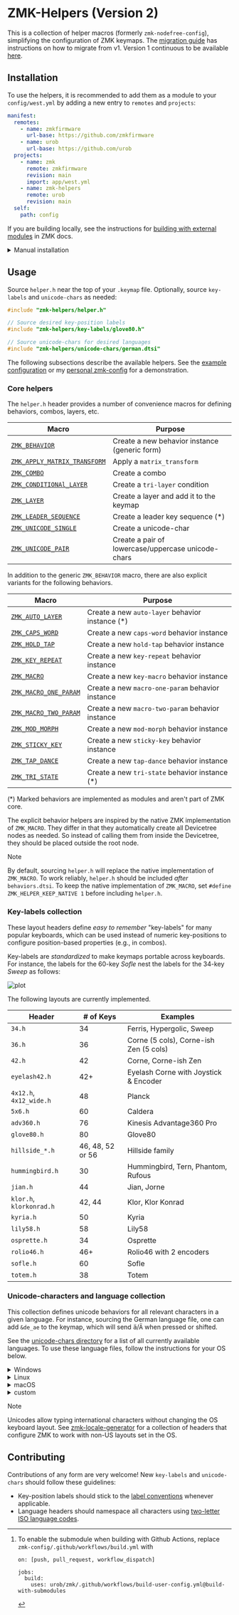 # ZMK-Helpers (Version 2)

This is a collection of helper macros (formerly `zmk-nodefree-config`), simplifying the
configuration of ZMK keymaps. The [migration guide](docs/migration-to-v2.md) has instructions on how
to migrate from v1. Version 1 continuous to be available
[here](https://github.com/urob/zmk-helpers/tree/v1).

## Installation

To use the helpers, it is recommended to add them as a module to your `config/west.yml` by adding a
new entry to `remotes` and `projects`:

```yaml
manifest:
  remotes:
    - name: zmkfirmware
      url-base: https://github.com/zmkfirmware
    - name: urob
      url-base: https://github.com/urob
  projects:
    - name: zmk
      remote: zmkfirmware
      revision: main
      import: app/west.yml
    - name: zmk-helpers
      remote: urob
      revision: main
  self:
    path: config
```

If you are building locally, see the instructions for
[building with external modules](https://zmk.dev/docs/development/build-flash#building-with-external-modules)
in ZMK docs.

<details><summary>Manual installation</summary>

Alternatively, copy `include/zmk-helpers` into your `config/` directory:

```
zmk-config
├── config
│   ├── corne.keymap
│   ├── zmk-helpers
│   │   ├── helper.h
│   │   └── ...
│   └── ...
└── ...
```

Instead of copying, one could also add a `git-submodule`[^1]:

```sh
cd /path/to/zmk-config/
git submodule add -b v2 -- https://github.com/urob/zmk-helpers config/zmk-helpers-repo
ln -s zmk-helpers-repo/include/zmk-helpers config/zmk-helpers
```

</details>

## Usage

Source `helper.h` near the top of your `.keymap` file. Optionally, source `key-labels` and
`unicode-chars` as needed:

```c
#include "zmk-helpers/helper.h"

// Source desired key-position labels
#include "zmk-helpers/key-labels/glove80.h"

// Source unicode-chars for desired languages
#include "zmk-helpers/unicode-chars/german.dtsi"
```

The following subsections describe the available helpers. See the
[example configuration](examples/zmk-config/config/cradio.keymap) or my
[personal zmk-config](https://github.com/urob/zmk-config/blob/main/config/base.keymap) for a
demonstration.

### Core helpers

The `helper.h` header provides a number of convenience macros for defining behaviors, combos,
layers, etc.

| Macro                          | Purpose                                            |
| ------------------------------ | -------------------------------------------------- |
| [`ZMK_BEHAVIOR`]               | Create a new behavior instance (generic form)      |
| [`ZMK_APPLY_MATRIX_TRANSFORM`] | Apply a `matrix_transform`                         |
| [`ZMK_COMBO`]                  | Create a combo                                     |
| [`ZMK_CONDITIONAl_LAYER`]      | Create a `tri-layer` condition                     |
| [`ZMK_LAYER`]                  | Create a layer and add it to the keymap            |
| [`ZMK_LEADER_SEQUENCE`]        | Create a leader key sequence (\*)                  |
| [`ZMK_UNICODE_SINGLE`]         | Create a unicode-char                              |
| [`ZMK_UNICODE_PAIR`]           | Create a pair of lowercase/uppercase unicode-chars |

In addition to the generic `ZMK_BEHAVIOR` macro, there are also explicit variants for the following
behaviors.

| Macro                   | Purpose                                          |
| ----------------------- | ------------------------------------------------ |
| [`ZMK_AUTO_LAYER`]      | Create a new `auto-layer` behavior instance (\*) |
| [`ZMK_CAPS_WORD`]       | Create a new `caps-word` behavior instance       |
| [`ZMK_HOLD_TAP`]        | Create a new `hold-tap` behavior instance        |
| [`ZMK_KEY_REPEAT`]      | Create a new `key-repeat` behavior instance      |
| [`ZMK_MACRO`]           | Create a new `key-macro` behavior instance       |
| [`ZMK_MACRO_ONE_PARAM`] | Create a new `macro-one-param` behavior instance |
| [`ZMK_MACRO_TWO_PARAM`] | Create a new `macro-two-param` behavior instance |
| [`ZMK_MOD_MORPH`]       | Create a new `mod-morph` behavior instance       |
| [`ZMK_STICKY_KEY`]      | Create a new `sticky-key` behavior instance      |
| [`ZMK_TAP_DANCE`]       | Create a new `tap-dance` behavior instance       |
| [`ZMK_TRI_STATE`]       | Create a new `tri-state` behavior instance (\*)  |

(\*) Marked behaviors are implemented as modules and aren't part of ZMK core.

The explicit behavior helpers are inspired by the native ZMK implementation of `ZMK_MACRO`. They
differ in that they automatically create all Devicetree nodes as needed. So instead of calling them
from inside the Devicetree, they should be placed outside the root node.

> [!NOTE]
>
> By default, sourcing `helper.h` will replace the native implementation of `ZMK_MACRO`. To work
> reliably, `helper.h` should be included _after_ `behaviors.dtsi`. To keep the native
> implementation of `ZMK_MACRO`, set `#define ZMK_HELPER_KEEP_NATIVE 1` before including `helper.h`.

### Key-labels collection

These layout headers define _easy to remember_ "key-labels" for many popular keyboards, which can be
used instead of numeric key-positions to configure position-based properties (e.g., in combos).

Key-labels are _standardized_ to make keymaps portable across keyboards. For instance, the labels
for the 60-key _Sofle_ nest the labels for the 34-key _Sweep_ as follows:

![plot](docs/img/key_labels_example.png)

The following layouts are currently implemented.

| Header                   | \# of Keys       | Examples                               |
| ------------------------ | ---------------- | -------------------------------------- |
| `34.h`                   | 34               | Ferris, Hypergolic, Sweep              |
| `36.h`                   | 36               | Corne (5 cols), Corne-ish Zen (5 cols) |
| `42.h`                   | 42               | Corne, Corne-ish Zen                   |
| `eyelash42.h`            | 42+              | Eyelash Corne with Joystick & Encoder  |
| `4x12.h`, `4x12_wide.h`  | 48               | Planck                                 |
| `5x6.h`                  | 60               | Caldera                                |
| `adv360.h`               | 76               | Kinesis Advantage360 Pro               |
| `glove80.h`              | 80               | Glove80                                |
| `hillside_*.h`           | 46, 48, 52 or 56 | Hillside family                        |
| `hummingbird.h`          | 30               | Hummingbird, Tern, Phantom, Rufous     |
| `jian.h`                 | 44               | Jian, Jorne                            |
| `klor.h`, `klorkonrad.h` | 42, 44           | Klor, Klor Konrad                      |
| `kyria.h`                | 50               | Kyria                                  |
| `lily58.h`               | 58               | Lily58                                 |
| `osprette.h`             | 34               | Osprette                               |
| `rolio46.h`              | 46+              | Rolio46 with 2 encoders                |
| `sofle.h`                | 60               | Sofle                                  |
| `totem.h`                | 38               | Totem                                  |

### Unicode-characters and language collection

This collection defines unicode behaviors for all relevant characters in a given language. For
instance, sourcing the German language file, one can add `&de_ae` to the keymap, which will send
<kbd>ä</kbd>/<kbd>Ä</kbd> when pressed or shifted.

See the [unicode-chars directory](include/zmk-helpers/unicode-chars/) for a list of all currently
available languages. To use these language files, follow the instructions for your OS below.

<details><summary>Windows</summary>

On your computer, install [WinCompose](https://github.com/samhocevar/wincompose). In your keymap,
source `helper.h` and the desired language files. For example:

```c
#include "zmk-helpers/helper.h"
#include "zmk-helpers/unicode-chars/german.dtsi"
```

</details>

<details><summary>Linux</summary>

In your keymap, set `HOST_OS` to `1`, **_then_** source `helper.h` and the desired language files.
For example:

```c
#define HOST_OS 1
#include "zmk-helpers/helper.h"
#include "zmk-helpers/unicode-chars/german.dtsi"
```

Note that some Linux systems default to different Unicode input methods. In those cases, one must do
one of the following:

- Configure the system to use the default of initializing Unicode input by tapping `LCTRL(LSHFT(U))`
  and terminating by tapping `SPACE`.
- Alternatively, configure the keyboard to use the Unicode input of your system. See "custom" below
  for instructions.

</details>

<details><summary>macOS</summary>

On your computer, enable unicode input in the system preferences by selecting `Unicode Hex Input` as
input source. In your keymap, set `HOST_OS` to `2`, **_then_** source `helper.h` and the desired
language files. For example:

```c
#define HOST_OS 2
#include "zmk-helpers/helper.h"
#include "zmk-helpers/unicode-chars/german.dtsi"
```

</details>

<details><summary>custom</summary>

Custom methods for entering unicode sequences can be configured by setting `OS_UNICODE_LEAD` and
`OS_UNICODE_TRAIL` **_before_** sourcing `helper.h` and the desired language files.

For example the following will hold <kbd>LCTRL</kbd> and <kbd>LSHFT</kbd> and tap <kbd>U</kbd> to
initialize the unicode sequence, and then tap <kbd>Space</kbd> and release <kbd>LCTRL</kbd> and
<kbd>LSHFT</kbd> to terminate the sequence.

```c
#define OS_UNICODE_LEAD &macro_press &kp LCTRL &kp LSHFT &macro_tap &kp U
#define OS_UNICODE_TRAIL &macro_tap &kp SPACE &macro_release &kp LCTRL &kp LSHFT
#include "zmk-helpers/helper.h"
#include "zmk-helpers/unicode-chars/german.dtsi"
```

</details>

> [!NOTE]
>
> Unicodes allow typing international characters without changing the OS keyboard layout. See
> [zmk-locale-generator](https://github.com/joelspadin/zmk-locale-generator) for a collection of
> headers that configure ZMK to work with non-US layouts set in the OS.

[^1]:
    To enable the submodule when building with Github Actions, replace
    `zmk-config/.github/workflows/build.yml` with

    ```
    on: [push, pull_request, workflow_dispatch]

    jobs:
      build:
        uses: urob/zmk/.github/workflows/build-user-config.yml@build-with-submodules
    ```

## Contributing

Contributions of any form are very welcome! New `key-labels` and `unicode-chars` should follow these
guidelines:

- Key-position labels should stick to the [label conventions](docs/key_labels.md#standardization)
  whenever applicable.
- Language headers should namespace all characters using
  [two-letter ISO language codes](https://en.wikipedia.org/wiki/List_of_ISO_639_language_codes).

[#1366]: https://github.com/zmkfirmware/zmk/pull/1366
[`ZMK_BEHAVIOR`]: docs/core_helpers.md#zmk_behavior
[`ZMK_APPLY_MATRIX_TRANSFORM`]: docs/core_helpers.md#apply_matrix_transform
[`ZMK_COMBO`]: docs/core_helpers.md#zmk_combo
[`ZMK_CONDITIONAL_LAYER`]: docs/core_helpers.md#zmk_conditional_layer
[`ZMK_LAYER`]: docs/core_helpers.md#zmk_layer
[`ZMK_LEADER_SEQUENCE`]: docs/core_helpers.md#zmk_leader_sequence
[`ZMK_UNICODE_SINGLE`]: docs/core_helpers.md#zmk_unicode
[`ZMK_UNICODE_PAIR`]: docs/core_helpers.md#zmk_unicode
[`ZMK_AUTO_LAYER`]: docs/core_helpers.md#zmk_behavior-(explicit-variants)
[`ZMK_CAPS_WORD`]: docs/core_helpers.md#zmk_behavior-(explicit-variants)
[`ZMK_HOLD_TAP`]: docs/core_helpers.md#zmk_behavior-(explicit-variants)
[`ZMK_KEY_REPEAT`]: docs/core_helpers.md#zmk_behavior-(explicit-variants)
[`ZMK_MACRO`]: docs/core_helpers.md#zmk_behavior-(explicit-variants)
[`ZMK_MACRO_ONE_PARAM`]: docs/core_helpers.md#zmk_behavior-(explicit-variants)
[`ZMK_MACRO_TWO_PARAM`]: docs/core_helpers.md#zmk_behavior-(explicit-variants)
[`ZMK_MOD_MORPH`]: docs/core_helpers.md#zmk_behavior-(explicit-variants)
[`ZMK_STICKY_KEY`]: docs/core_helpers.md#zmk_behavior-(explicit-variants)
[`ZMK_TAP_DANCE`]: docs/core_helpers.md#zmk_behavior-(explicit-variants)
[`ZMK_TRI_STATE`]: docs/core_helpers.md#zmk_behavior-(explicit-variants)
